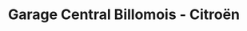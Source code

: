 ---
title: "Garage Central Billomois - Citroën"
url: /billom/garage-central-billomois-citroen/
shop: réparation de voitures
---
